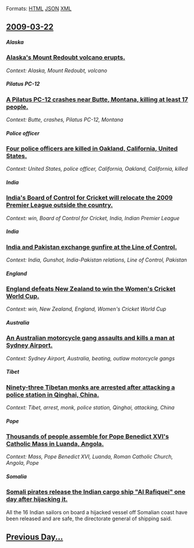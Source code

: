 
Formats: [HTML](2009/03/22/index.html)  [JSON](2009/03/22/index.json)  [XML](2009/03/22/index.xml)  

## [2009-03-22](/news/2009/03/22/index.md)

##### Alaska
### [ Alaska's Mount Redoubt volcano erupts. ](/news/2009/03/22/alaska-s-mount-redoubt-volcano-erupts.md)
_Context: Alaska, Mount Redoubt, volcano_

##### Pilatus PC-12
### [ A Pilatus PC-12 crashes near Butte, Montana, killing at least 17 people. ](/news/2009/03/22/a-pilatus-pc-12-crashes-near-butte-montana-killing-at-least-17-people.md)
_Context: Butte, crashes, Pilatus PC-12, Montana_

##### Police officer
### [ Four police officers are killed in Oakland, California, United States. ](/news/2009/03/22/four-police-officers-are-killed-in-oakland-california-united-states.md)
_Context: United States, police officer, California, Oakland, California, killed_

##### India
### [ India's Board of Control for Cricket will relocate the 2009 Premier League outside the country. ](/news/2009/03/22/india-s-board-of-control-for-cricket-will-relocate-the-2009-premier-league-outside-the-country.md)
_Context: win, Board of Control for Cricket, India, Indian Premier League_

##### India
### [ India and Pakistan exchange gunfire at the Line of Control. ](/news/2009/03/22/india-and-pakistan-exchange-gunfire-at-the-line-of-control.md)
_Context: India, Gunshot, India-Pakistan relations, Line of Control, Pakistan_

##### England
### [ England defeats New Zealand to win the Women's Cricket World Cup. ](/news/2009/03/22/england-defeats-new-zealand-to-win-the-women-s-cricket-world-cup.md)
_Context: win, New Zealand, England, Women's Cricket World Cup_

##### Australia
### [ An Australian motorcycle gang assaults and kills a man at Sydney Airport. ](/news/2009/03/22/an-australian-motorcycle-gang-assaults-and-kills-a-man-at-sydney-airport.md)
_Context: Sydney Airport, Australia, beating, outlaw motorcycle gangs_

##### Tibet
### [ Ninety-three Tibetan monks are arrested after attacking a police station in Qinghai, China. ](/news/2009/03/22/ninety-three-tibetan-monks-are-arrested-after-attacking-a-police-station-in-qinghai-china.md)
_Context: Tibet, arrest, monk, police station, Qinghai, attacking, China_

##### Pope
### [ Thousands of people assemble for Pope Benedict XVI's Catholic Mass in Luanda, Angola. ](/news/2009/03/22/thousands-of-people-assemble-for-pope-benedict-xvi-s-catholic-mass-in-luanda-angola.md)
_Context: Mass, Pope Benedict XVI, Luanda, Roman Catholic Church, Angola, Pope_

##### Somalia
### [ Somali pirates release the Indian cargo ship "Al Rafiquei" one day after hijacking it. ](/news/2009/03/22/somali-pirates-release-the-indian-cargo-ship-al-rafiquei-one-day-after-hijacking-it.md)
All the 16 Indian sailors on board a hijacked vessel off Somalian coast have been released and are safe, the directorate general of shipping said.

## [Previous Day...](/news/2009/03/21/index.md)

